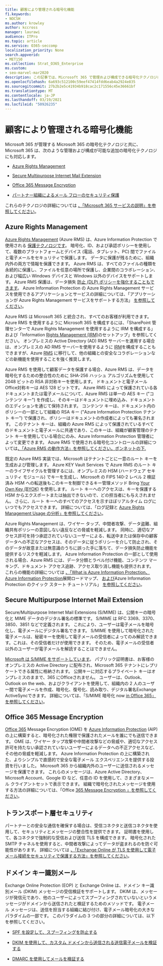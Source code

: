 ```yaml
---
title: 顧客により管理される暗号化機能
f1.keywords:
- NOCSH
ms.author: krowley
author: kccross
manager: laurawi
audience: ITPro
ms.topic: article
ms.service: O365-seccomp
localization_priority: None
search.appverid:
- MET150
ms.collection: Strat_O365_Enterprise
ms.custom:
- seo-marvel-mar2020
description: この記事では、Microsoft 365 で管理および構成できる暗号化テクノロジについて説明します。
ms.openlocfilehash: 6a693c512100c59eef47414fdd6eab4a2924e835
ms.sourcegitcommit: 27b2b2e5c41934b918cac2c171556c45e36661bf
ms.translationtype: MT
ms.contentlocale: ja-JP
ms.lasthandoff: 03/19/2021
ms.locfileid: "50926235"
---
```

# <a name="customer-managed-encryption-features"></a>顧客により管理される暗号化機能

Microsoft 365 が管理する Microsoft 365 の暗号化テクノロジと共に、Microsoft 365 は、次のような管理および構成が可能な追加の暗号化テクノロジにも対応します。

- [Azure Rights Management](/azure/information-protection/what-is-azure-rms)

- [Secure Multipurpose Internet Mail Extension](https://blogs.technet.com/b/exchange/archive/2014/12/15/how-to-configure-s-mime-in-office-365.aspx)

- [Office 365 Message Encryption](https://products.office.com/en-us/exchange/office-365-message-encryption)

- [パートナー組織によるメール フローのセキュリティ保護](/exchange/mail-flow-best-practices/use-connectors-to-configure-mail-flow/set-up-connectors-for-secure-mail-flow-with-a-partner)

これらのテクノロジの詳細については [、「Microsoft 365 サービスの説明」を参照してください](/office365/servicedescriptions/office-365-service-descriptions-technet-library)。

## <a name="azure-rights-management"></a>Azure Rights Management

[Azure Rights Management](/azure/information-protection/what-is-azure-rms) (Azure RMS) は、Azure Information Protection で使用される [保護テクノロジです](/information-protection/understand-explore/what-is-information-protection)。 暗号化、ID、および承認ポリシーを使用して、複数のプラットフォームとデバイス (電話、タブレット、PC) 間でファイルと電子メールをセキュリティで保護します。 データに保護が残るために、組織内外の両方で情報を保護できます。 Azure RMS は、すべてのファイルの種類を永続的に保護し、ファイルを任意の場所で保護し、企業間のコラボレーション、および幅広い Windows デバイスと Windows 以外のデバイスをサポートします。 Azure RMS 保護は、データ損失 [防止 (DLP) ポリシーを強化することもできます](/exchange/security-and-compliance/data-loss-prevention/data-loss-prevention)。 Azure Information Protection の Azure Rights Management サービスを使用できるアプリケーションとサービスの詳細については、「アプリケーションが Azure Rights Management サービスをサポートする方法」 [を参照してください](/information-protection/understand-explore/applications-support)。

Azure RMS は Microsoft 365 と統合され、すべてのお客様が利用できます。 Azure RMS を使用するように Microsoft 365 を構成するには、「SharePoint 管理センターで Azure Rights Management を使用するように IRM を構成する」および「Information [Rights Management (IRM)](../enterprise/activate-rms-in-microsoft-365.md)のセットアップ」を参照してください。 オンプレミスの Active Directory (AD) RMS サーバーを運用する場合は、オンプレミスの AD RMS サーバーを使用するように [IRM](/office365/SecurityCompliance/configure-irm-to-use-an-on-premises-ad-rms-server)を構成することもできますが、Azure [RMS](/azure/information-protection/migrate-from-ad-rms-to-azure-rms) に移行して、他の組織との安全なコラボレーションなどの新機能を使用することを強く推奨します。

Azure RMS を使用して顧客データを保護する場合、Azure RMS は、データを暗号化するための整合性のために SHA-256 ハッシュ アルゴリズムを使用して 2048 ビットの RSA 非対称キーを使用します。 ドキュメントと電子メールOffice対称キーは AES 128 ビットです。 Azure RMS によって保護されている各ドキュメントまたは電子メールについて、Azure RMS は単一の AES キー ("コンテンツ キー") を作成し、そのキーはドキュメントに埋め込み、ドキュメントのエディションを通じて保持されます。 コンテンツ キーは、ドキュメント内のポリシーの一部として組織の RSA キー ("Azure Information Protection テナント キー") で保護され、ポリシーはドキュメントの作成者によっても署名されます。 このテナント キーは、組織の Azure RMS によって保護されているすべてのドキュメントと電子メールに共通であり、このキーは、組織が顧客管理のテナント キーを使用している場合にのみ、Azure Information Protection 管理者によって変更できます。 Azure RMS で使用される暗号化コントロールの詳細については[、「Azure RMS の動作方法」を参照してください。ボンネットの下.](/information-protection/understand-explore/how-does-it-work)

既定の Azure RMS 実装では、Microsoft はテナントごとに一意のルート キーを生成および管理します。 Azure KEY Vault Services で Azure RMS のルート キーのライフサイクルを管理するには、オンプレミスの HSM (ハードウェア セキュリティ モジュール) でキーを生成し、Microsoft の FIPS 140-2 レベル 2 検証済み HSM への転送後もこのキーを制御できるキー管理メソッド Bring [Your Own Key (BYOK)](/azure/information-protection/plan-implement-tenant-key) を使用します。 ルート キーへのアクセスは、キーを保護する HSM からエクスポートまたは抽出できないので、どの担当者にも与えされません。 さらに、ルート キーへのすべてのアクセスを示すほぼリアルタイム ログにいつでもアクセスできます。 詳細については、「ログ記録と [Azure Rights Management Usage の分析」を参照してください](/azure/information-protection/log-analyze-usage)。

Azure Rights Management は、ワイヤー タップ、中間者攻撃、データ盗難、組織共有ポリシーの意図しない違反などの脅威を軽減します。 同時に、適切なアクセス許可を持つ承認されていないユーザーによる、転送中または保存中の顧客データへの不正なアクセスは、そのデータに従うポリシーを介して防止され、そのデータが故意または無意識のうちに誤った手に落ちて、データ損失防止機能を提供するリスクを軽減します。 Azure Information Protection の一部として使用される場合、Azure RMS には、データ分類とラベル付け機能、コンテンツ マーキング、ドキュメント アクセス追跡、アクセス取り消し機能も提供されます。 これらの機能の詳細については [、「What is Azure Information Protection、Azure Information Protection](/information-protection/understand-explore/what-is-information-protection)展開ロードマップ、 [および](/information-protection/plan-design/deployment-roadmap)Azure Information Protection のクイック スタート チュートリアル」 [を参照してください](/information-protection/get-started/infoprotect-quick-start-tutorial)。

## <a name="secure-multipurpose-internet-mail-extension"></a>Secure Multipurpose Internet Mail Extension

Secure/Multipurpose Internet Mail Extensions (S/MIME) は、公開キーの暗号化と MIME データのデジタル署名の標準です。 S/MIME は RFC 3369、3370、3850、3851 などで定義されます。 これにより、ユーザーは電子メールを暗号化し、電子メールにデジタル署名できます。 S/MIME を使用して暗号化された電子メールは、秘密キーを使用して電子メールの受信者によってのみ解読できます。これは、その受信者だけが使用できます。 そのため、電子メールの受信者以外のユーザーが電子メールを解読することはできません。

[Microsoft は S/MIME をサポートしています](https://blogs.technet.com/b/exchange/archive/2014/12/15/how-to-configure-s-mime-in-office-365.aspx)。 パブリック証明書は、お客様のオンプレミスの Active Directory に配布され、Microsoft 365 テナントにレプリケートできる属性に格納されます。 公開キーに対応するプライベート キーはオンプレミスのままで、365 にOfficeされません。 ユーザーは、Outlook、Outlook on the web、およびクライアントを使用して、組織内の 2 人のユーザー間で電子メールを作成、暗号化、復号化、読み取り、デジタル署名Exchange ActiveSyncできます。 詳細については、「S/MIME 暗号化 now [in Office 365」を参照してください](https://blogs.office.com/2014/02/26/smime-encryption-now-in-office-365/)。

## <a name="office-365-message-encryption"></a>Office 365 Message Encryption

[Office 365](https://products.office.com/exchange/office-365-message-encryption) Message Encryption (OME) を [Azure Information Protection](/information-protection/understand-explore/what-is-information-protection) (AIP) の上に構築すると、暗号化された権限で保護されたメールを誰にでも送信できます。 OME は、ワイヤー タップ攻撃や中間者攻撃などの脅威や、適切なアクセス許可を持たない承認されていないユーザーによるデータへの不正アクセスなど、その他の脅威を軽減します。 Azure Information Protection の上に構築された、よりシンプルで直感的で安全な電子メール エクスペリエンスを提供する投資を行いました。 Microsoft 365 から組織内外のユーザーに送信されるメッセージを保護できます。 これらのメッセージは、Azure Active Directory、Microsoft Account、Google ID など、任意の ID を使用して、さまざまなメール クライアントセットで表示できます。 組織で暗号化されたメッセージを使用する方法の詳細については、「Office [365 Message Encryption 」を参照してください](./ome.md)。

## <a name="transport-layer-security"></a>トランスポート層セキュリティ   

パートナーとの安全な通信を確保する場合は、受信コネクタと送信コネクタを使用して、セキュリティとメッセージの整合性を提供できます。 証明書を使用して、各コネクタで強制的な受信および送信 TLS を構成できます。 暗号化された SMTP チャネルを使用すると、中間者攻撃によってデータが盗まれるのを防ぐ可能性があります。 詳細については [、「Exchange Online が TLS を使用して電子メール接続をセキュリティで保護する方法」を参照してください](./exchange-online-uses-tls-to-secure-email-connections.md)。

## <a name="domain-keys-identified-mail"></a>ドメイン キー識別メール

Exchange Online Protection (EOP) と Exchange Online は、ドメイン キー識別メール (DKIM) メッセージの受信検証をサポートします。 DKIM は、メッセージが発信元であり、他のユーザーによってスプーフィングされていないというメッセージがドメインから送信されたと検証するためのメソッドです。 電子メール メッセージは、送信を担当する組織に結び付け、電子メール暗号化の大きなパラダイムの一部です。 このパラダイムの 3 つの部分の詳細については、以下を参照してください。

- [SPF を設定して、スプーフィングを防止する](/office365/SecurityCompliance/set-up-spf-in-office-365-to-help-prevent-spoofing)

- [DKIM を使用して、カスタム ドメインから送信される送信電子メールを検証する](/office365/SecurityCompliance/use-dkim-to-validate-outbound-email)

- [DMARC を使用してメールを検証する](/office365/SecurityCompliance/use-dmarc-to-validate-email)